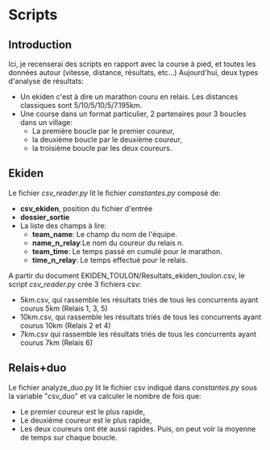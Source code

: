 # Scripts
## Introduction
Ici, je recenserai des scripts en rapport avec la course à pied, et toutes les données autour (vitesse, distance, résultats, etc...)
Aujourd'hui, deux types d'analyse de résultats:
* Un ekiden c'est à dire un marathon couru en relais. Les distances classiques sont 5/10/5/10/5/7.195km.
* Une course dans un format particulier, 2 partenaires pour 3 boucles dans un village:
  * La première boucle par le premier coureur,
  * la deuxième boucle par le deuxième coureur,
  * la troisième boucle par les deux coureurs.

## Ekiden
Le fichier *csv_reader.py* lit le fichier *constantes.py* composé de:
* **csv_ekiden**, position du fichier d'entrée
* **dossier_sortie**
* La liste des champs à lire:
  * **team_name**: Le champ du nom de l'équipe.
  * **name_n_relay**:Le nom du coureur du relais n.
  * **team_time**: Le temps passé en cumulé pour le marathon.
  * **time_n_relay**: Le temps effectué pour le relais.

A partir du document EKIDEN_TOULON/Resultats_ekiden_toulon.csv, le script *csv_reader.py* crée 3 fichiers csv:
* 5km.csv, qui rassemble les résultats triés de tous les concurrents ayant courus 5km (Relais 1, 3, 5)
* 10km.csv, qui rassemble les résultats triés de tous les concurrents ayant courus 10km (Relais 2 et 4)
* 7km.csv qui rassemble les résultats triés de tous les concurrents ayant courus 7km (Relais 6)

## Relais+duo
Le fichier analyze_duo.py lit le fichier csv indiqué dans *constantes.py* sous la variable "csv_duo" et va calculer le nombre de fois que:
* Le premier coureur est le plus rapide,
* Le deuxième coureur est le plus rapide,
* Les deux coureurs ont été aussi rapides.
Puis, on peut voir la moyenne de temps sur chaque boucle.

